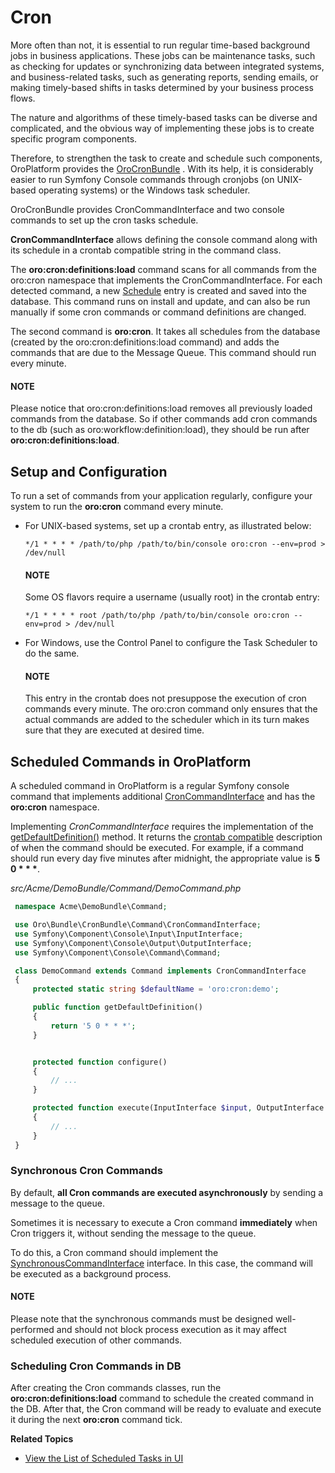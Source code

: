<!-- meta: description = Instructions on the time-based cron jobs setup and configuration in the Oro applications for the backend developers -->

<a id="dev-guide-system-cron-jobs"></a>

# Cron

More often than not, it is essential to run regular time-based background jobs in business applications. These jobs can be maintenance tasks, such as checking for updates or synchronizing data between integrated systems, and business-related tasks, such as generating reports, sending emails, or making timely-based shifts in tasks determined by your business process flows.

The nature and algorithms of these timely-based tasks can be diverse and complicated, and the obvious way of implementing these jobs is to create specific program components.

Therefore, to strengthen the task to create and schedule such components, OroPlatform provides the [OroCronBundle](../bundles/platform/CronBundle/index.md#bundle-docs-platform-cron-bundle) . With its help, it is considerably easier to run Symfony Console commands through cronjobs (on UNIX-based operating systems) or the Windows task scheduler.

OroCronBundle provides CronCommandInterface and two console commands to set up the cron tasks schedule.

**CronCommandInterface** allows defining the console command along with its schedule in a crontab compatible string in the command class.

The **oro:cron:definitions:load** command scans for all commands from the oro:cron namespace that implements the CronCommandInterface. For each detected command, a new <a href="https://github.com/oroinc/platform/tree/4.2/src/Oro/Bundle/CronBundle/Entity/Schedule.php" target="_blank">Schedule</a> entry is created and saved into the database. This command runs on install and update, and can also be run manually if some cron commands or command definitions are changed.

The second command is **oro:cron**. It takes all schedules from the database (created by the oro:cron:definitions:load command) and adds the commands that are due to the Message Queue. This command should run every minute.

#### NOTE
Please notice that oro:cron:definitions:load removes all previously loaded commands from the database. So if other commands add cron commands to the db (such as oro:workflow:definition:load), they should be run after **oro:cron:definitions:load**.

## Setup and Configuration

To run a set of commands from your application regularly, configure your system to run the **oro:cron** command every minute.

* For UNIX-based systems, set up a crontab entry, as illustrated below:
  ```none
  */1 * * * * /path/to/php /path/to/bin/console oro:cron --env=prod > /dev/null
  ```

  #### NOTE
  Some OS flavors require a username (usually root) in the crontab entry:
  ```none
  */1 * * * * root /path/to/php /path/to/bin/console oro:cron --env=prod > /dev/null
  ```
* For Windows, use the Control Panel to configure the Task Scheduler to do the same.

  #### NOTE
  This entry in the crontab does not presuppose the execution of cron commands every minute. The oro:cron command only ensures that the actual commands are added to the scheduler which in its turn makes sure that they are executed at desired time.

<a id="dev-cookbook-system-cron-create-commands"></a>

## Scheduled Commands in OroPlatform

A scheduled command in OroPlatform is a regular Symfony console command that implements additional <a href="https://github.com/oroinc/platform/tree/4.2/src/Oro/Bundle/CronBundle/Command/CronCommandInterface.php" target="_blank">CronCommandInterface</a> and has the **oro:cron** namespace.

Implementing *CronCommandInterface* requires the implementation of the <a href="https://github.com/oroinc/platform/tree/4.2/src/Oro/Bundle/CronBundle/Command/CronCommandInterface.php#L14" target="_blank">getDefaultDefinition()</a> method. It returns the <a href="http://www.unix.com/man-page/linux/5/crontab/" target="_blank">crontab compatible</a> description of when the command should be executed. For example, if a command should run every day five minutes after midnight, the appropriate
value is **5 0 \* \* \***.

*src/Acme/DemoBundle/Command/DemoCommand.php*
```php
 namespace Acme\DemoBundle\Command;

 use Oro\Bundle\CronBundle\Command\CronCommandInterface;
 use Symfony\Component\Console\Input\InputInterface;
 use Symfony\Component\Console\Output\OutputInterface;
 use Symfony\Component\Console\Command\Command;

 class DemoCommand extends Command implements CronCommandInterface
 {
     protected static string $defaultName = 'oro:cron:demo';

     public function getDefaultDefinition()
     {
         return '5 0 * * *';
     }


     protected function configure()
     {
         // ...
     }

     protected function execute(InputInterface $input, OutputInterface $output)
     {
         // ...
     }
 }
```

### Synchronous Cron Commands

By default, **all Cron commands are executed asynchronously** by sending a message to the queue.

Sometimes it is necessary to execute a Cron command **immediately** when Cron triggers it, without sending the message
to the queue.

To do this, a Cron command should implement the <a href="https://github.com/oroinc/platform/tree/4.2/src/Oro/Bundle/CronBundle/Command/SynchronousCommandInterface.php" target="_blank">SynchronousCommandInterface</a> interface. In this case, the command will be executed as a background process.

#### NOTE
Please note that the synchronous commands must be designed well-performed and should not block process execution as it may affect scheduled execution of other commands.

### Scheduling Cron Commands in DB

After creating the Cron commands classes, run the **oro:cron:definitions:load** command to schedule the created
command in the DB. After that, the Cron command will be ready to evaluate and execute it during the next **oro:cron** command tick.

**Related Topics**

* [View the List of Scheduled Tasks in UI](../user/back-office/system/scheduled-tasks/index.md#book-time-based-command-execution)

<!-- Frontend -->
